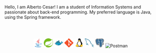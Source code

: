 Hello, I am Alberto Cesar! I am a student of Information Systems and passionate about back-end programming. My preferred language is Java, using the Spring framework.

<br>
<br>
<p align="center">
  <img src="https://raw.githubusercontent.com/devicons/devicon/master/icons/java/java-original.svg" alt="Java" width="30" height="30"/> 
  <img src="https://raw.githubusercontent.com/devicons/devicon/master/icons/spring/spring-original.svg" alt="Spring" width="30" height="30"/>
  <img src="https://raw.githubusercontent.com/devicons/devicon/master/icons/docker/docker-original.svg" alt="Docker" width="30" height="30"/>
  <img src="https://raw.githubusercontent.com/devicons/devicon/master/icons/git/git-original.svg" alt="Git" width="30" height="30"/>
  <img src="https://raw.githubusercontent.com/devicons/devicon/master/icons/linux/linux-original.svg" alt="Linux" width="30" height="30"/>
  <img src="https://raw.githubusercontent.com/devicons/devicon/master/icons/mysql/mysql-original.svg" alt="MySQL" width="30" height="30"/>
  <img src="https://raw.githubusercontent.com/devicons/devicon/master/icons/postgresql/postgresql-original.svg" alt="PostgreSQL" width="30" height="30"/>
  <img src="https://www.svgrepo.com/show/354202/postman-icon.svg" alt="Postman" width="30" height="30"/>
</p>


